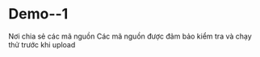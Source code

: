 # Demo--1
  
  Nơi chia sẻ các mã nguồn 
Các mã nguồn được đảm bảo kiểm tra và chạy thử trước khi upload
